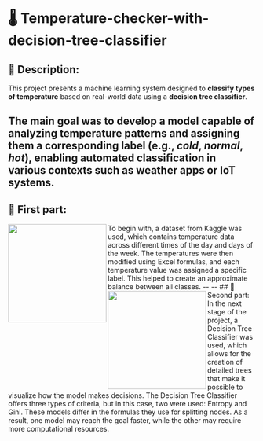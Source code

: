 # 🌡️ Temperature-checker-with-decision-tree-classifier
## 📌 Description:
This project presents a machine learning system designed to **classify types of temperature** based on real-world data using a **decision tree classifier**.

The main goal was to develop a model capable of analyzing temperature patterns and assigning them a corresponding label (e.g., *cold*, *normal*, *hot*), enabling automated classification in various contexts such as weather apps or IoT systems.
--
## 📌 First part:

<img align="left" width="200" src="https://github.com/user-attachments/assets/f166c055-1bfa-4bb0-804f-3e61e5e67db5" />
To begin with, a dataset from Kaggle was used, which contains temperature data across different times of the day and days of the week. The temperatures were then modified using Excel formulas, and each temperature value was assigned a specific label. This helped to create an approximate balance between all classes.
--
--
## 📌 Second part:
<img align="left" width="200" src="https://github.com/user-attachments/assets/9c22ec3d-9319-4f9e-90e0-0352da108222" />
In the next stage of the project, a Decision Tree Classifier was used, which allows for the creation of detailed trees that make it possible to visualize how the model makes decisions.
The Decision Tree Classifier offers three types of criteria, but in this case, two were used: Entropy and Gini.
These models differ in the formulas they use for splitting nodes. As a result, one model may reach the goal faster, while the other may require more computational resources.
